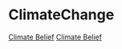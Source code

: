 # ClimateChange
[Climate Belief](http://htmlpreview.github.com/?https://github.com/animatedb/ClimateChange/ClimateFlowBelief.html)
[Climate Belief](ClimateFlowBelief.html)
